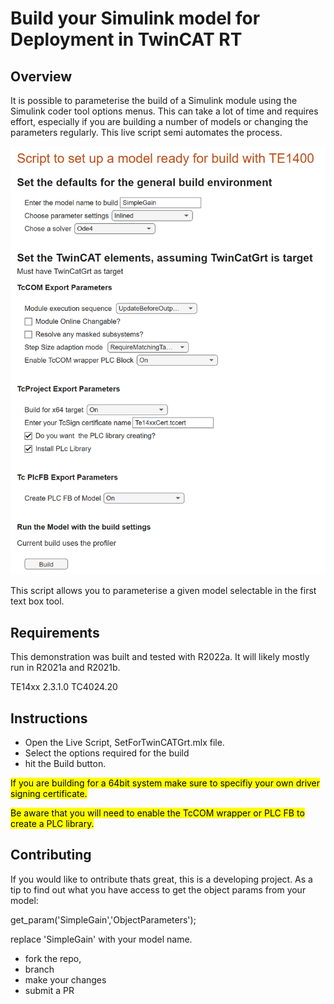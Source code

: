 # Build your Simulink model for Deployment in TwinCAT RT

## Overview

It is possible to parameterise the build of a Simulink module using the Simulink coder tool options menus. This can take a lot of time and requires effort, especially if you are building a number of models or changing the parameters regularly. This live script semi automates the process.

![Screenshot](HideCode.png)

This script allows you to parameterise a given model selectable in the first text box tool.

## Requirements

This demonstration was built and tested with R2022a. It will likely mostly run in R2021a and R2021b.

TE14xx 2.3.1.0
TC4024.20

## Instructions
* Open the Live Script, SetForTwinCATGrt.mlx file.
* Select the options required for the build 
* hit the Build button.

<mark>If you are building for a 64bit system make sure to specifiy your own driver signing certificate.</mark>

<mark>Be aware that you will need to enable the TcCOM wrapper or PLC FB to create a PLC library. </mark>

## Contributing

If you would like to ontribute thats great, this is a developing project.
As a tip to find out what you have access to get the object params from your model:

get_param('SimpleGain','ObjectParameters');

replace 'SimpleGain' with your model name.

* fork the repo, 
* branch 
* make your changes
* submit a PR



